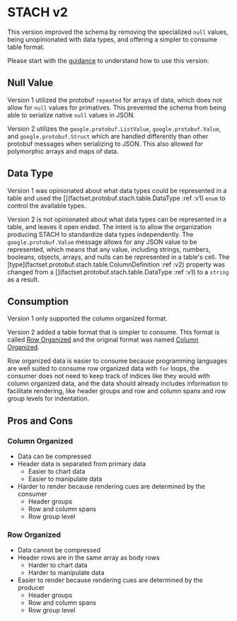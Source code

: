 # STACH v2

This version improved the schema by removing the specialized `null` values, being unopinionated with data types, and offering a simpler to consume table format.

Please start with the [guidance](v2/Guidance) to understand how to use this version.

## Null Value

Version 1 utilized the protobuf `repeated` for arrays of data, which does not allow for `null` values for primatives. This prevented the schema from being able to serialize native `null` values in JSON.

Version 2 utilizes the `google.protobuf.ListValue`, `google.protobuf.Value`, and `google.protobuf.Struct` which are handled differently than other protobuf messages when serializing to JSON. This also allowed for polymorphic arrays and maps of data.

## Data Type 

Version 1 was opinionated about what data types could be represented in a table and used the [](factset.protobuf.stach.table.DataType :ref :v1) `enum` to control the available types.

Version 2 is not opinionated about what data types can be represented in a table, and leaves it open ended. The intent is to allow the organization producing STACH to standardize data types independently. The `google.protobuf.Value` message allows for any JSON value to be represented, which means that any value, including strings, numbers, booleans, objects, arrays, and nulls can be represented in a table's cell. The [type](factset.protobuf.stach.table.ColumnDefinition :ref :v2) property was changed from a [](factset.protobuf.stach.table.DataType :ref :v1) to a `string` as a result.

## Consumption

Version 1 only supported the column organized format.

Version 2 added a table format that is simpler to consume. This format is called [Row Organized](v2/RowOrganized) and the original format was named [Column Organized](v2/ColumnOrganized).

Row organized data is easier to consume because programming languages are well suited to consume row organized data with `for` loops, the consumer does not need to keep track of indices like they would with column organized data, and the data should already includes information to facilitate rendering, like header groups and row and column spans and row group levels for indentation.

## Pros and Cons

### Column Organized
- Data can be compressed
- Header data is separated from primary data
   - Easier to chart data
   - Easier to manipulate data
- Harder to render because rendering cues are determined by the consumer
   - Header groups
   - Row and column spans
   - Row group level

### Row Organized
- Data cannot be compressed
- Header rows are in the same array as body rows
   - Harder to chart data
   - Harder to manipulate data
- Easier to render because rendering cues are determined by the producer
   - Header groups
   - Row and column spans
   - Row group level